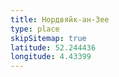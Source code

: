 ```yaml
---
title: Нордвяйк-ан-Зее
type: place
skipSitemap: true
latitude: 52.244436
longitude: 4.43399
---
```

